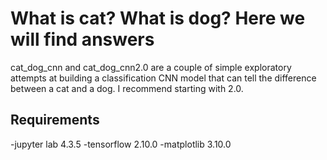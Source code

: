 # What is cat? What is dog? Here we will find answers
cat_dog_cnn and cat_dog_cnn2.0 are a couple of simple exploratory attempts at building a classification CNN model that can tell the difference between a cat and a dog. I recommend starting with 2.0.

## Requirements
-jupyter lab 4.3.5
-tensorflow 2.10.0
-matplotlib 3.10.0
